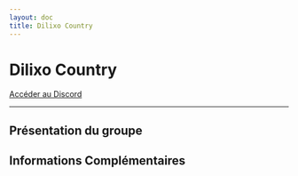 ```yaml
---
layout: doc
title: Dilixo Country
---
```


# Dilixo Country

[Accéder au Discord](https://discord.gg/A5daxTZ7MR)

---

## Présentation du groupe


## Informations Complémentaires